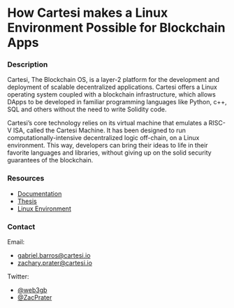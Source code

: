 # How Cartesi makes a Linux Environment Possible for Blockchain Apps

### Description

Cartesi, The Blockchain OS, is a layer-2 platform for the development and deployment of scalable decentralized applications. Cartesi offers a Linux operating system coupled with a blockchain infrastructure, which allows DApps to be developed in familiar programming languages like Python, c++, SQL and others without the need to write Solidity code.

Cartesi’s core technology relies on its virtual machine that emulates a RISC-V ISA, called the Cartesi Machine. It has been designed to run computationally-intensive decentralized logic off-chain, on a Linux environment. This way, developers can bring their ideas to life in their favorite languages and libraries, without giving up on the solid security guarantees of the blockchain.

### Resources

- [Documentation](https://docs.cartesi.io/new-to-cartesi/)
- [Thesis](https://medium.com/cartesi/application-specific-rollups-e12ed5d9de01)
- [Linux Environment](https://docs.cartesi.io/machine/target/linux/)


### Contact

Email:
- [gabriel.barros@cartesi.io](mailto:gabriel.barros@cartesi.io)
- [zachary.prater@cartesi.io](mailto:zachary.prater@cartesi.io)

Twitter:
- [@web3gb](https://twitter.com/web3gb)
- [@ZacPrater](https://twitter.com/ZacPrater)

